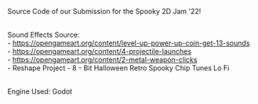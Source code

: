 Source Code of our Submission for the Spooky 2D Jam '22!<br><br>

Sound Effects Source:<br>
	 - https://opengameart.org/content/level-up-power-up-coin-get-13-sounds<br>
	 - https://opengameart.org/content/4-projectile-launches<br>
	 - https://opengameart.org/content/2-metal-weapon-clicks<br>
	 - Reshape Project - 8 - Bit Halloween Retro Spooky Chip Tunes Lo Fi<br><br>

Engine Used: Godot
